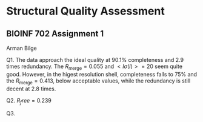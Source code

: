 # Structural Quality Assessment
## BIOINF 702 Assignment 1
Arman Bilge

Q1. The data approach the ideal quality at $90.1\%$ completeness and $2.9$ times redundancy. The $R_\text{merge} = 0.055$ and $<I\sigma(I)> = 20$ seem quite good. However, in the higest resolution shell, completeness falls to $75\%$ and the $R_\text{merge} = 0.413$, below acceptable values, while the redundancy is still decent at $2.8$ times.

Q2. $R_free = 0.239$ 

Q3. 
